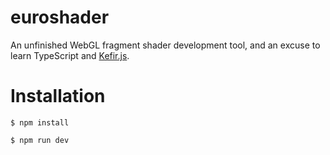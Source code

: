 # euroshader

An unfinished WebGL fragment shader development tool, and an excuse to learn TypeScript and [Kefir.js](https://kefirjs.github.io/kefir/).

# Installation

```
$ npm install
```
```
$ npm run dev
```
